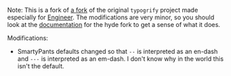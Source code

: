 Note: This is a fork of [a fork](hyde) of the original `typogrify` 
project made especially for [Engineer][]. The modifications are very 
minor, so you should look at the [documentation](hyde) for the hyde 
fork to get a sense of what it does.

Modifications:

- SmartyPants defaults changed so that `--` is interpreted as an en-dash 
and `---` is interpreted as an em-dash. I don't know why in the world this 
isn't the default.

[Engineer]: http://www.tylerbutler.com/projects/engineer
[hyde]: https://github.com/hyde/typogrify
